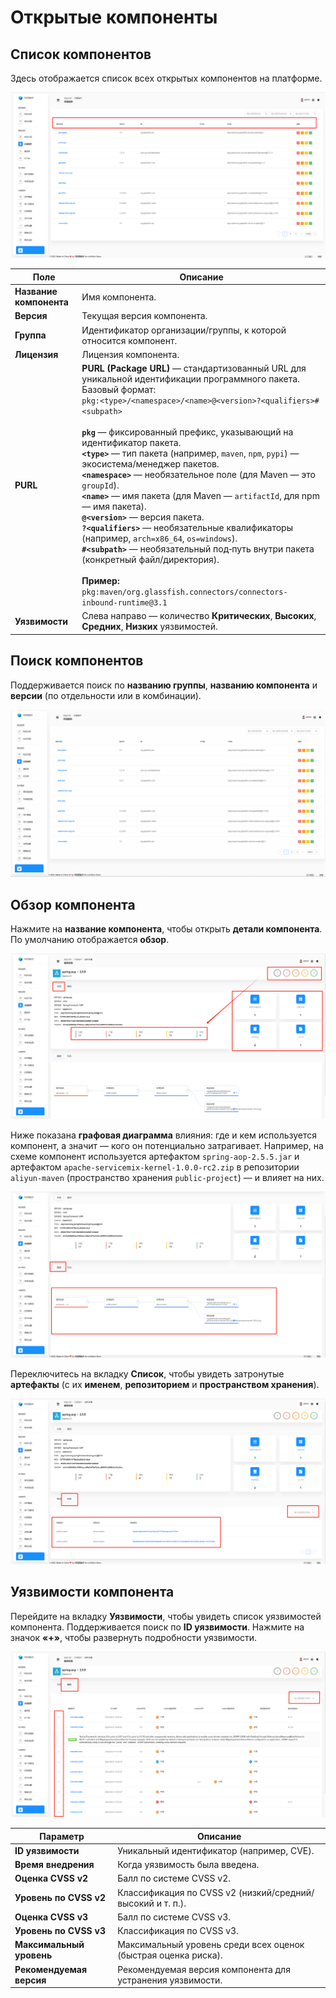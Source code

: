 # Открытые компоненты

## Список компонентов
Здесь отображается список всех открытых компонентов на платформе.

![Открытые компоненты](components-list.e3cbb865.png)

| Поле | Описание |
| --- | --- |
| **Название компонента** | Имя компонента. |
| **Версия** | Текущая версия компонента. |
| **Группа** | Идентификатор организации/группы, к которой относится компонент. |
| **Лицензия** | Лицензия компонента. |
| **PURL** | **PURL (Package URL)** — стандартизованный URL для уникальной идентификации программного пакета. Базовый формат:<br>`pkg:<type>/<namespace>/<name>@<version>?<qualifiers>#<subpath>`<br><br>**`pkg`** — фиксированный префикс, указывающий на идентификатор пакета.<br>**`<type>`** — тип пакета (например, `maven`, `npm`, `pypi`) — экосистема/менеджер пакетов.<br>**`<namespace>`** — необязательное поле (для Maven — это `groupId`).<br>**`<name>`** — имя пакета (для Maven — `artifactId`, для npm — имя пакета).<br>**`@<version>`** — версия пакета.<br>**`?<qualifiers>`** — необязательные квалификаторы (например, `arch=x86_64`, `os=windows`).<br>**`#<subpath>`** — необязательный под‑путь внутри пакета (конкретный файл/директория).<br><br>**Пример:** `pkg:maven/org.glassfish.connectors/connectors-inbound-runtime@3.1` |
| **Уязвимости** | Слева направо — количество **Критических**, **Высоких**, **Средних**, **Низких** уязвимостей. |

## Поиск компонентов
Поддерживается поиск по **названию группы**, **названию компонента** и **версии** (по отдельности или в комбинации).

![Поиск компонентов](components-search.7c3fe40c.gif)

## Обзор компонента
Нажмите на **название компонента**, чтобы открыть **детали компонента**. По умолчанию отображается **обзор**.

![Обзор компонента](components-overview.9cf55756.png)

Ниже показана **графовая диаграмма** влияния: где и кем используется компонент, а значит — кого он потенциально затрагивает. Например, на схеме компонент используется артефактом `spring-aop-2.5.5.jar` и артефактом `apache-servicemix-kernel-1.0.0-rc2.zip` в репозитории `aliyun-maven` (пространство хранения `public-project`) — и влияет на них.

![Граф влияния](component-overview-graph.1f8d7a60.png)

Переключитесь на вкладку **Список**, чтобы увидеть затронутые **артефакты** (с их **именем**, **репозиторием** и **пространством хранения**).

![Список влияния](component-overview-list.0272ee32.png)

## Уязвимости компонента
Перейдите на вкладку **Уязвимости**, чтобы увидеть список уязвимостей компонента. Поддерживается поиск по **ID уязвимости**. Нажмите на значок **«+»**, чтобы развернуть подробности уязвимости.

![Уязвимости компонента](component-vulnerability.d497af06.png)

| Параметр | Описание |
| --- | --- |
| **ID уязвимости** | Уникальный идентификатор (например, CVE). |
| **Время внедрения** | Когда уязвимость была введена. |
| **Оценка CVSS v2** | Балл по системе CVSS v2. |
| **Уровень по CVSS v2** | Классификация по CVSS v2 (низкий/средний/высокий и т. п.). |
| **Оценка CVSS v3** | Балл по системе CVSS v3. |
| **Уровень по CVSS v3** | Классификация по CVSS v3. |
| **Максимальный уровень** | Максимальный уровень среди всех оценок (быстрая оценка риска). |
| **Рекомендуемая версия** | Рекомендуемая версия компонента для устранения уязвимости. |
